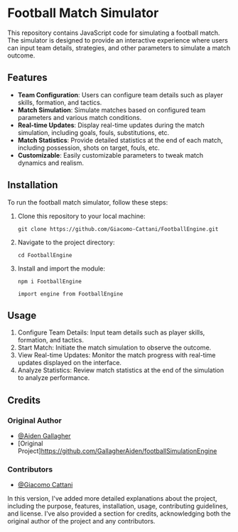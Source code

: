 # Football Match Simulator

This repository contains JavaScript code for simulating a football match. The simulator is designed to provide an interactive experience where users can input team details, strategies, and other parameters to simulate a match outcome.

## Features

- **Team Configuration**: Users can configure team details such as player skills, formation, and tactics.
- **Match Simulation**: Simulate matches based on configured team parameters and various match conditions.
- **Real-time Updates**: Display real-time updates during the match simulation, including goals, fouls, substitutions, etc.
- **Match Statistics**: Provide detailed statistics at the end of each match, including possession, shots on target, fouls, etc.
- **Customizable**: Easily customizable parameters to tweak match dynamics and realism.

## Installation

To run the football match simulator, follow these steps:

1. Clone this repository to your local machine:

   ```
   git clone https://github.com/Giacomo-Cattani/FootballEngine.git
   ```

2. Navigate to the project directory:

   ```
   cd FootballEngine
   ```

3. Install and import the module:

   ```
   npm i FootballEngine
   ```
   
   ```
   import engine from FootballEngine
   ```
## Usage

1. Configure Team Details: Input team details such as player skills, formation, and tactics.
2. Start Match: Initiate the match simulation to observe the outcome.
3. View Real-time Updates: Monitor the match progress with real-time updates displayed on the interface.
4. Analyze Statistics: Review match statistics at the end of the simulation to analyze performance.

## Credits

### Original Author

- [@Aiden Gallagher](https://github.com/GallagherAiden)
- [Original Project]https://github.com/GallagherAiden/footballSimulationEngine

### Contributors

- [@Giacomo Cattani](https://github.com/Giacomo-Cattani)

In this version, I've added more detailed explanations about the project, including the purpose, features, installation, usage, contributing guidelines, and license. I've also provided a section for credits, acknowledging both the original author of the project and any contributors.
